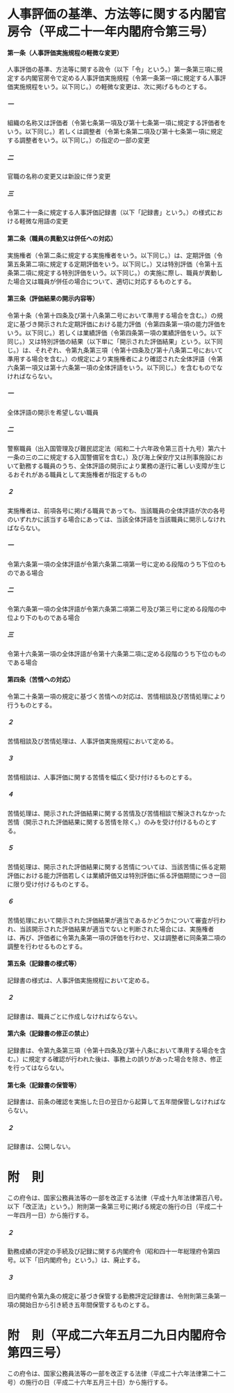 # 人事評価の基準、方法等に関する内閣官房令（平成二十一年内閣府令第三号）
#### 第一条（人事評価実施規程の軽微な変更）
人事評価の基準、方法等に関する政令（以下「令」という。）第一条第三項に規定する内閣官房令で定める人事評価実施規程（令第一条第一項に規定する人事評価実施規程をいう。以下同じ。）の軽微な変更は、次に掲げるものとする。
##### 一
組織の名称又は評価者（令第七条第一項及び第十七条第一項に規定する評価者をいう。以下同じ。）若しくは調整者（令第七条第二項及び第十七条第一項に規定する調整者をいう。以下同じ。）の指定の一部の変更
##### 二
官職の名称の変更又は新設に伴う変更
##### 三
令第二十一条に規定する人事評価記録書（以下「記録書」という。）の様式における軽微な用語の変更
#### 第二条（職員の異動又は併任への対応）
実施権者（令第二条に規定する実施権者をいう。以下同じ。）は、定期評価（令第五条第二項に規定する定期評価をいう。以下同じ。）又は特別評価（令第十五条第二項に規定する特別評価をいう。以下同じ。）の実施に際し、職員が異動した場合又は職員が併任の場合について、適切に対応するものとする。
#### 第三条（評価結果の開示内容等）
令第十条（令第十四条及び第十八条第二号において準用する場合を含む。）の規定に基づき開示された定期評価における能力評価（令第四条第一項の能力評価をいう。以下同じ。）若しくは業績評価（令第四条第一項の業績評価をいう。以下同じ。）又は特別評価の結果（以下単に「開示された評価結果」という。以下同じ。）は、それぞれ、令第九条第三項（令第十四条及び第十八条第二号において準用する場合を含む。）の規定により実施権者により確認された全体評語（令第六条第一項又は第十六条第一項の全体評語をいう。以下同じ。）を含むものでなければならない。
##### 一
全体評語の開示を希望しない職員
##### 二
警察職員（出入国管理及び難民認定法（昭和二十六年政令第三百十九号）第六十一条の三の二に規定する入国警備官を含む。）及び海上保安庁又は刑事施設において勤務する職員のうち、全体評語の開示により業務の遂行に著しい支障が生じるおそれがある職員として実施権者が指定するもの
##### ２
実施権者は、前項各号に掲げる職員であっても、当該職員の全体評語が次の各号のいずれかに該当する場合にあっては、当該全体評語を当該職員に開示しなければならない。
##### 一
令第六条第一項の全体評語が令第六条第二項第一号に定める段階のうち下位のものである場合
##### 二
令第六条第一項の全体評語が令第六条第二項第二号及び第三号に定める段階の中位より下のものである場合
##### 三
令第十六条第一項の全体評語が令第十六条第二項に定める段階のうち下位のものである場合
#### 第四条（苦情への対応）
令第二十条第一項の規定に基づく苦情への対応は、苦情相談及び苦情処理により行うものとする。
##### ２
苦情相談及び苦情処理は、人事評価実施規程において定める。
##### ３
苦情相談は、人事評価に関する苦情を幅広く受け付けるものとする。
##### ４
苦情処理は、開示された評価結果に関する苦情及び苦情相談で解決されなかった苦情（開示された評価結果に関する苦情を除く。）のみを受け付けるものとする。
##### ５
苦情処理は、開示された評価結果に関する苦情については、当該苦情に係る定期評価における能力評価若しくは業績評価又は特別評価に係る評価期間につき一回に限り受け付けるものとする。
##### ６
苦情処理において開示された評価結果が適当であるかどうかについて審査が行われ、当該開示された評価結果が適当でないと判断された場合には、実施権者は、再び、評価者に令第九条第一項の評価を行わせ、又は調整者に同条第二項の調整を行わせるものとする。
#### 第五条（記録書の様式等）
記録書の様式は、人事評価実施規程において定める。
##### ２
記録書は、職員ごとに作成しなければならない。
#### 第六条（記録書の修正の禁止）
記録書は、令第九条第三項（令第十四条及び第十八条において準用する場合を含む。）に規定する確認が行われた後は、事務上の誤りがあった場合を除き、修正を行ってはならない。
#### 第七条（記録書の保管等）
記録書は、前条の確認を実施した日の翌日から起算して五年間保管しなければならない。
##### ２
記録書は、公開しない。
# 附　則
この府令は、国家公務員法等の一部を改正する法律（平成十九年法律第百八号。以下「改正法」という。）附則第一条第三号に掲げる規定の施行の日（平成二十一年四月一日）から施行する。
##### ２
勤務成績の評定の手続及び記録に関する内閣府令（昭和四十一年総理府令第四号。以下「旧内閣府令」という。）は、廃止する。
##### ３
旧内閣府令第九条の規定に基づき保管する勤務評定記録書は、令附則第三条第一項の開始日から引き続き五年間保管するものとする。
# 附　則（平成二六年五月二九日内閣府令第四三号）
この府令は、国家公務員法等の一部を改正する法律（平成二十六年法律第二十二号）の施行の日（平成二十六年五月三十日）から施行する。
